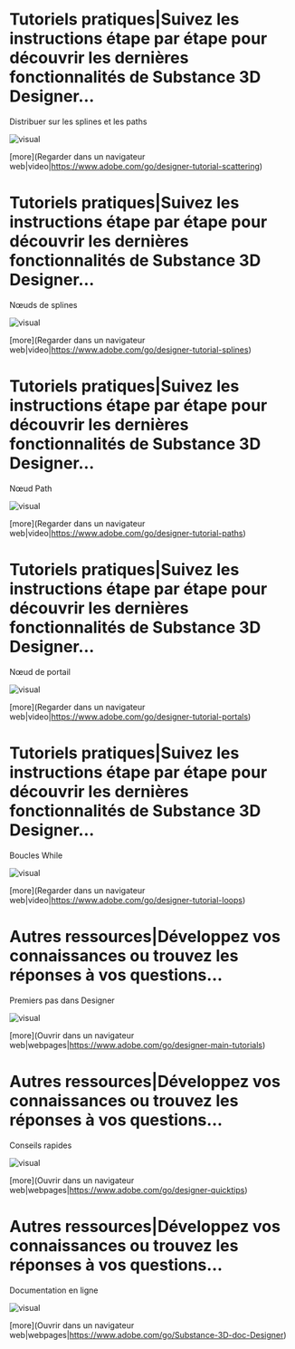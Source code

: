 <!--Entry format-->
<!--
# Section name|Section description
Element description
![visual]([image file])
[more](link text|icon|url)
-->

# Tutoriels pratiques|Suivez les instructions étape par étape pour découvrir les dernières fonctionnalités de Substance 3D Designer…
Distribuer sur les splines et les paths

![visual](tutorial5.png)

[more](Regarder dans un navigateur web|video|https://www.adobe.com/go/designer-tutorial-scattering)

# Tutoriels pratiques|Suivez les instructions étape par étape pour découvrir les dernières fonctionnalités de Substance 3D Designer…
Nœuds de splines

![visual](tutorial1.png)

[more](Regarder dans un navigateur web|video|https://www.adobe.com/go/designer-tutorial-splines)

# Tutoriels pratiques|Suivez les instructions étape par étape pour découvrir les dernières fonctionnalités de Substance 3D Designer…
Nœud Path

![visual](tutorial2.png)

[more](Regarder dans un navigateur web|video|https://www.adobe.com/go/designer-tutorial-paths)

# Tutoriels pratiques|Suivez les instructions étape par étape pour découvrir les dernières fonctionnalités de Substance 3D Designer…
Nœud de portail

![visual](tutorial3.png)

[more](Regarder dans un navigateur web|video|https://www.adobe.com/go/designer-tutorial-portals)

# Tutoriels pratiques|Suivez les instructions étape par étape pour découvrir les dernières fonctionnalités de Substance 3D Designer…
Boucles While

![visual](tutorial4.png)

[more](Regarder dans un navigateur web|video|https://www.adobe.com/go/designer-tutorial-loops)


# Autres ressources|Développez vos connaissances ou trouvez les réponses à vos questions…
Premiers pas dans Designer

![visual](resource1.png)

[more](Ouvrir dans un navigateur web|webpages|https://www.adobe.com/go/designer-main-tutorials)

# Autres ressources|Développez vos connaissances ou trouvez les réponses à vos questions…
Conseils rapides

![visual](resource2.png)

[more](Ouvrir dans un navigateur web|webpages|https://www.adobe.com/go/designer-quicktips)

# Autres ressources|Développez vos connaissances ou trouvez les réponses à vos questions…
Documentation en ligne

![visual](resource3.png)

[more](Ouvrir dans un navigateur web|webpages|https://www.adobe.com/go/Substance-3D-doc-Designer)
